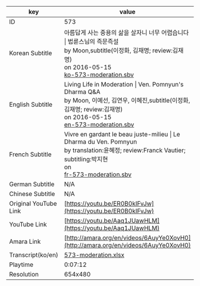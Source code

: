 |  key  |  value  |
|-------|---------|
| ID            | 573 |
| Korean Subtitle | 아름답게 사는 중용의 삶을 살자니 너무 어렵습니다 \| 법륜스님의 즉문즉설<br>by Moon,subtitle(이정화, 김재명; review:김재명)<br>on 2016-05-15<br>[ko-573-moderation.sbv](https://github.com/jungtosociety/dharma-qna/raw/master/sub/573/ko-573-moderation.sbv)<br>|
| English Subtitle | Living Life in Moderation \| Ven. Pomnyun's Dharma Q&A<br>by Moon, 이예선, 김연우, 이혜진,subtitle(이정화, 김재명; review:김재명)<br>on 2016-05-15<br>[en-573-moderation.sbv](https://github.com/jungtosociety/dharma-qna/raw/master/sub/573/en-573-moderation.sbv)<br>|
| French Subtitle | Vivre en gardant le beau juste-milieu \| Le Dharma du Ven. Pomnyun<br>by translation:윤혜정; review:Franck Vautier; subtitling:박지현<br>on <br>[fr-573-moderation.sbv](https://github.com/jungtosociety/dharma-qna/raw/master/sub/573/fr-573-moderation.sbv)<br>|
| German Subtitle | N/A |
| Chinese Subtitle | N/A |
| Original YouTube Link  | [https://youtu.be/ER0B0kIFvJw](https://youtu.be/ER0B0kIFvJw) |
| YouTube Link  | [https://youtu.be/Aaq1JUawHLM](https://youtu.be/Aaq1JUawHLM) |
| Amara Link    | [http://amara.org/en/videos/6AuyYe0XovH0](http://amara.org/en/videos/6AuyYe0XovH0) |
| Transcript(ko/en) | [573-moderation.xlsx](https://github.com/jungtosociety/dharma-qna/raw/master/sub/573/573-moderation.xlsx) |
| Playtime | 0:07:12 |
| Resolution | 654x480|

